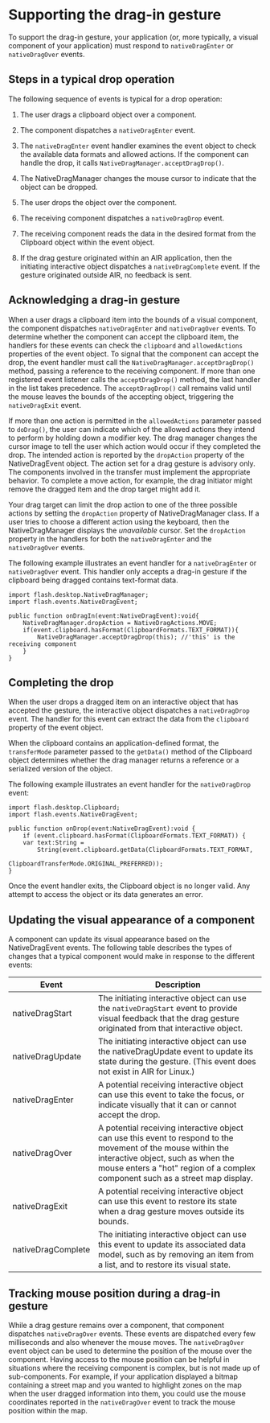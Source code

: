 # Supporting the drag-in gesture

<div>

To support the drag-in gesture, your application (or, more typically, a visual
component of your application) must respond to `nativeDragEnter` or
`nativeDragOver` events.

</div>

<div>

## Steps in a typical drop operation

<div>

The following sequence of events is typical for a drop operation:

1.  The user drags a clipboard object over a component.

2.  The component dispatches a `nativeDragEnter` event.

3.  The `nativeDragEnter` event handler examines the event object to check the
    available data formats and allowed actions. If the component can handle the
    drop, it calls `NativeDragManager.acceptDragDrop()`.

4.  The NativeDragManager changes the mouse cursor to indicate that the object
    can be dropped.

5.  The user drops the object over the component.

6.  The receiving component dispatches a `nativeDragDrop` event.

7.  The receiving component reads the data in the desired format from the
    Clipboard object within the event object.

8.  If the drag gesture originated within an AIR application, then the
    initiating interactive object dispatches a `nativeDragComplete` event. If
    the gesture originated outside AIR, no feedback is sent.

</div>

</div>

<div>

## Acknowledging a drag-in gesture

<div>

When a user drags a clipboard item into the bounds of a visual component, the
component dispatches `nativeDragEnter` and `nativeDragOver` events. To determine
whether the component can accept the clipboard item, the handlers for these
events can check the `clipboard` and `allowedActions` properties of the event
object. To signal that the component can accept the drop, the event handler must
call the `NativeDragManager.acceptDragDrop()` method, passing a reference to the
receiving component. If more than one registered event listener calls the
`acceptDragDrop()` method, the last handler in the list takes precedence. The
`acceptDragDrop()` call remains valid until the mouse leaves the bounds of the
accepting object, triggering the `nativeDragExit` event.

If more than one action is permitted in the `allowedActions` parameter passed to
`doDrag()`, the user can indicate which of the allowed actions they intend to
perform by holding down a modifier key. The drag manager changes the cursor
image to tell the user which action would occur if they completed the drop. The
intended action is reported by the `dropAction` property of the NativeDragEvent
object. The action set for a drag gesture is advisory only. The components
involved in the transfer must implement the appropriate behavior. To complete a
move action, for example, the drag initiator might remove the dragged item and
the drop target might add it.

Your drag target can limit the drop action to one of the three possible actions
by setting the `dropAction` property of NativeDragManager class. If a user tries
to choose a different action using the keyboard, then the NativeDragManager
displays the _unavailable_ cursor. Set the `dropAction` property in the handlers
for both the `nativeDragEnter` and the `nativeDragOver` events.

The following example illustrates an event handler for a `nativeDragEnter` or
`nativeDragOver` event. This handler only accepts a drag-in gesture if the
clipboard being dragged contains text-format data.

    import flash.desktop.NativeDragManager;
    import flash.events.NativeDragEvent;

    public function onDragIn(event:NativeDragEvent):void{
    	NativeDragManager.dropAction = NativeDragActions.MOVE;
    	if(event.clipboard.hasFormat(ClipboardFormats.TEXT_FORMAT)){
    		NativeDragManager.acceptDragDrop(this); //'this' is the receiving component
    	}
    }

</div>

</div>

<div>

## Completing the drop

<div>

When the user drops a dragged item on an interactive object that has accepted
the gesture, the interactive object dispatches a `nativeDragDrop` event. The
handler for this event can extract the data from the `clipboard` property of the
event object.

When the clipboard contains an application-defined format, the `transferMode`
parameter passed to the `getData()` method of the Clipboard object determines
whether the drag manager returns a reference or a serialized version of the
object.

The following example illustrates an event handler for the `nativeDragDrop`
event:

    import flash.desktop.Clipboard;
    import flash.events.NativeDragEvent;

    public function onDrop(event:NativeDragEvent):void {
    	if (event.clipboard.hasFormat(ClipboardFormats.TEXT_FORMAT)) {
    	var text:String =
    		String(event.clipboard.getData(ClipboardFormats.TEXT_FORMAT,
    									ClipboardTransferMode.ORIGINAL_PREFERRED));
    }

Once the event handler exits, the Clipboard object is no longer valid. Any
attempt to access the object or its data generates an error.

</div>

</div>

<div>

## Updating the visual appearance of a component

<div>

A component can update its visual appearance based on the NativeDragEvent
events. The following table describes the types of changes that a typical
component would make in response to the different events:

<div>

| Event              | Description                                                                                                                                                                                                                          |
| ------------------ | ------------------------------------------------------------------------------------------------------------------------------------------------------------------------------------------------------------------------------------ |
| nativeDragStart    | The initiating interactive object can use the `nativeDragStart` event to provide visual feedback that the drag gesture originated from that interactive object.                                                                      |
| nativeDragUpdate   | The initiating interactive object can use the nativeDragUpdate event to update its state during the gesture. (This event does not exist in AIR for Linux.)                                                                           |
| nativeDragEnter    | A potential receiving interactive object can use this event to take the focus, or indicate visually that it can or cannot accept the drop.                                                                                           |
| nativeDragOver     | A potential receiving interactive object can use this event to respond to the movement of the mouse within the interactive object, such as when the mouse enters a "hot" region of a complex component such as a street map display. |
| nativeDragExit     | A potential receiving interactive object can use this event to restore its state when a drag gesture moves outside its bounds.                                                                                                       |
| nativeDragComplete | The initiating interactive object can use this event to update its associated data model, such as by removing an item from a list, and to restore its visual state.                                                                  |

</div>

</div>

</div>

<div>

## Tracking mouse position during a drag-in gesture

<div>

While a drag gesture remains over a component, that component dispatches
`nativeDragOver` events. These events are dispatched every few milliseconds and
also whenever the mouse moves. The `nativeDragOver` event object can be used to
determine the position of the mouse over the component. Having access to the
mouse position can be helpful in situations where the receiving component is
complex, but is not made up of sub-components. For example, if your application
displayed a bitmap containing a street map and you wanted to highlight zones on
the map when the user dragged information into them, you could use the mouse
coordinates reported in the `nativeDragOver` event to track the mouse position
within the map.

</div>

</div>

<div>

<div>

</div>

</div>
